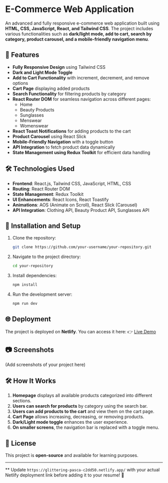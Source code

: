 # E-Commerce Web Application

An advanced and fully responsive e-commerce web application built using **HTML, CSS, JavaScript, React, and Tailwind CSS**. The project includes various functionalities such as **dark/light mode, add to cart, search by category, product carousel, and a mobile-friendly navigation menu**.

## 🚀 Features

- **Fully Responsive Design** using Tailwind CSS
- **Dark and Light Mode Toggle**
- **Add to Cart Functionality** with increment, decrement, and remove options
- **Cart Page** displaying added products
- **Search Functionality** for filtering products by category
- **React Router DOM** for seamless navigation across different pages:
  - Home
  - Beauty Products
  - Sunglasses
  - Menswear
  - Womenswear
- **React Toast Notifications** for adding products to the cart
- **Product Carousel** using React Slick
- **Mobile-Friendly Navigation** with a toggle button
- **API Integration** to fetch product data dynamically
- **State Management using Redux Toolkit** for efficient data handling

## 🛠 Technologies Used

- **Frontend**: React.js, Tailwind CSS, JavaScript, HTML, CSS
- **Routing**: React Router DOM
- **State Management**: Redux Toolkit
- **UI Enhancements**: React Icons, React Toastify
- **Animations**: AOS (Animate on Scroll), React Slick (Carousel)
- **API Integration**: Clothing API, Beauty Product API, Sunglasses API

## 📌 Installation and Setup

1. Clone the repository:
   ```sh
   git clone https://github.com/your-username/your-repository.git
   ```
2. Navigate to the project directory:
   ```sh
   cd your-repository
   ```
3. Install dependencies:
   ```sh
   npm install
   ```
4. Run the development server:
   ```sh
   npm run dev
   ```

## 🌐 Deployment

The project is deployed on **Netlify**. You can access it here:
👉 [Live Demo](your-netlify-link)

## 📷 Screenshots

(Add screenshots of your project here)

## 🛠 How It Works

1. **Homepage** displays all available products categorized into different sections.
2. **Users can search for products** by category using the search bar.
3. **Users can add products to the cart** and view them on the cart page.
4. **Cart Page** allows increasing, decreasing, or removing products.
5. **Dark/Light mode toggle** enhances the user experience.
6. **On smaller screens**, the navigation bar is replaced with a toggle menu.

## 📝 License

This project is **open-source** and available for learning purposes.

---

** Update `https://glittering-pasca-c2dd50.netlify.app/` with your actual Netlify deployment link before adding it to your resume! 🚀

